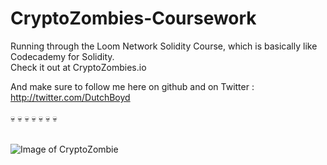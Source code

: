 # CryptoZombies-Coursework
Running through the Loom Network Solidity Course, which is basically like Codecademy for Solidity.<br>
Check it out at CryptoZombies.io

And make sure to follow me here on github and on Twitter : http://twitter.com/DutchBoyd <br><br>
:skull: :skull: :skull: :skull: :skull: :skull: :skull: <br><br>


![Image of CryptoZombie](https://i.imgur.com/tO5Kvuj.png)

